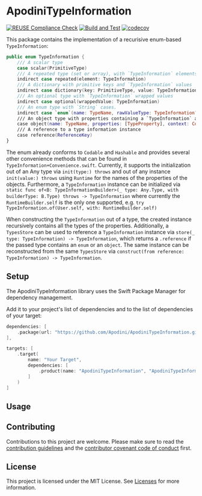 <!--

This source file is part of the Apodini open source project

SPDX-FileCopyrightText: 2021 Paul Schmiedmayer and the project authors (see CONTRIBUTORS.md) <paul.schmiedmayer@tum.de>

SPDX-License-Identifier: MIT

## How to use this repository
### Template

When creating a new repository, make sure to select this repository as a repository template.

### Customize the repository

Enter your repository-specific configuration
- Replace the "Package.swift", "Sources" and "Tests" folder with your Swift Package
- Enter your project name instead of "ApodiniTemplate" in .jazzy.yml
- Enter the correct test bundle name in the build-and-test.yml file under the "Convert coverage report" step. Most of the time, the name is the name of the project + "PackageTests".
- Update the DocC documentation to reflect the name of the new Swift package and adapt the docs and build and test GitHub Actions where the documentation is generated to the updated names to be sure the DocC generation works as expected 
- Update the README with your information and replace the links to the license with the new repository.
- Update the status badges to point to the GitHub actions of your repository
- If you create a new repository in the Apodini organization, you do not need to add a personal access token named "ACCESS_TOKEN". If you create the repo outside the Apodini organization, you need to create such a token with write access to the repo for all GitHub Actions to work. You will need to give the `ApodiniBot` user write access to the repository.

### ⬆️ Remove everything up to here ⬆️

-->

# ApodiniTypeInformation

[![REUSE Compliance Check](https://github.com/Apodini/ApodiniTypeInformation/actions/workflows/reuseaction.yml/badge.svg)](https://github.com/Apodini/ApodiniTypeInformation/actions/workflows/reuseaction.yml)
[![Build and Test](https://github.com/Apodini/ApodiniTypeInformation/actions/workflows/build-and-test.yml/badge.svg)](https://github.com/Apodini/ApodiniTypeInformation/actions/workflows/build-and-test.yml)
[![codecov](https://codecov.io/gh/Apodini/ApodiniTypeInformation/branch/develop/graph/badge.svg?token=5MMKMPO5NR)](https://codecov.io/gh/Apodini/ApodiniTypeInformation)

This package contains the implementation of a recurisive enum-based `TypeInformation`:
```swift
public enum TypeInformation {
    /// A scalar type
    case scalar(PrimitiveType)
    /// A repeated type (set or array), with `TypeInformation` elements
    indirect case repeated(element: TypeInformation)
    /// A dictionary with primitive keys and `TypeInformation` values
    indirect case dictionary(key: PrimitiveType, value: TypeInformation)
    /// An optional type with `TypeInformation` wrapped values
    indirect case optional(wrappedValue: TypeInformation)
    /// An enum type with `String` cases.
    indirect case `enum`(name: TypeName, rawValueType: TypeInformation?, cases: [EnumCase], context: Context = .init())
    /// An object type with properties containing a `TypeInformation` and a name.
    case object(name: TypeName, properties: [TypeProperty], context: Context = .init())
    /// A reference to a type information instance
    case reference(ReferenceKey)
}
```
The enum already conforms to `Codable` and `Hashable` and provides several other convenience methods that can be found in `TypeInformation+Convenience.swift`.
Currently, it supports the initialization out of an Any type via `init(type:) throws` and out of any instance `init(value:) throws` using `Runtime` for the names
of the properties of the objects. Furthermore, a `TypeInformation` instance can be initialized via `static func of<B: TypeInformationBuilder>(_ type: Any.Type, with builderType: B.Type) throws -> TypeInformation`
where currently the `RuntimeBuilder.self` is the only one supported, e.g. `try TypeInformation.of(User.self, with: RuntimeBuilder.self)`

When constructing the `TypeInformation` out of a type, the created instance recursively contains all the types of the properties. Additionally, a
`TypesStore` can be used to reference a `TypeInformation` instance via `store(_ type: TypeInformation) -> TypeInformation`, which returns a `.reference` if the passed
type contains an `enum` or an `object`. The same instance can be reconstructed from the same `TypesStore` via `construct(from reference: TypeInformation) -> TypeInformation`.

## Setup

The ApodiniTypeInformation library uses the Swift Package Manager for dependency management.

Add it to your project's list of dependencies and to the list of dependencies of your target:

```swift
dependencies: [
    .package(url: "https://github.com/Apodini/ApodiniTypeInformation.git", from: "X.X.X")
],

targets: [
    .target(
        name: "Your Target",
        dependencies: [
            .product(name: "ApodiniTypeInformation", "ApodiniTypeInformation")
        ]
    )
]

```

## Usage

## Contributing
Contributions to this project are welcome. Please make sure to read the [contribution guidelines](https://github.com/Apodini/.github/blob/main/CONTRIBUTING.md) and the [contributor covenant code of conduct](https://github.com/Apodini/.github/blob/main/CODE_OF_CONDUCT.md) first.

## License
This project is licensed under the MIT License. See [Licenses](https://github.com/Apodini/ApodiniTypeInformation/blob/develop/LICENSES) for more information.
